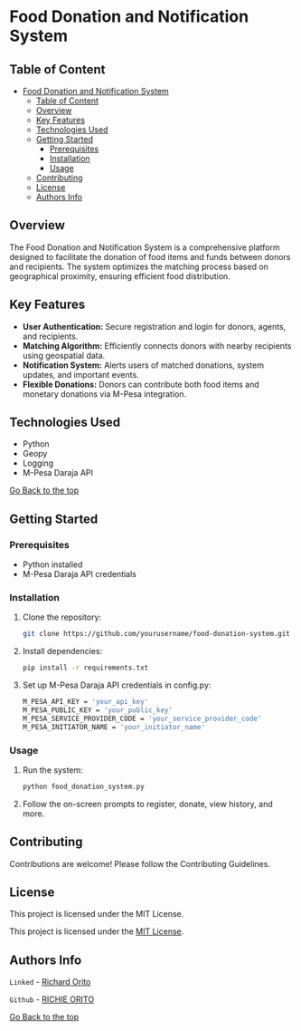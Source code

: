 # Food Donation and Notification System

## Table of Content

- [Food Donation and Notification System](#food-donation-and-notification-system)
  - [Table of Content](#table-of-content)
  - [Overview](#overview)
  - [Key Features](#key-features)
  - [Technologies Used](#technologies-used)
  - [Getting Started](#getting-started)
    - [Prerequisites](#prerequisites)
    - [Installation](#installation)
    - [Usage](#usage)
  - [Contributing](#contributing)
  - [License](#license)
  - [Authors Info](#authors-info)

## Overview

The Food Donation and Notification System is a comprehensive platform designed to facilitate the donation of food items and funds between donors and recipients. The system optimizes the matching process based on geographical proximity, ensuring efficient food distribution.

## Key Features

- **User Authentication:** Secure registration and login for donors, agents, and recipients.
- **Matching Algorithm:** Efficiently connects donors with nearby recipients using geospatial data.
- **Notification System:** Alerts users of matched donations, system updates, and important events.
- **Flexible Donations:** Donors can contribute both food items and monetary donations via M-Pesa integration.

## Technologies Used

- Python
- Geopy
- Logging
- M-Pesa Daraja API

[Go Back to the top](#overview)

## Getting Started

### Prerequisites

- Python installed
- M-Pesa Daraja API credentials

### Installation

1. Clone the repository:

   ```bash
   git clone https://github.com/yourusername/food-donation-system.git

2. Install dependencies:

   ```bash
   pip install -r requirements.txt

3. Set up M-Pesa Daraja API credentials in config.py:

   ```bash
   M_PESA_API_KEY = 'your_api_key'
   M_PESA_PUBLIC_KEY = 'your_public_key'
   M_PESA_SERVICE_PROVIDER_CODE = 'your_service_provider_code'
   M_PESA_INITIATOR_NAME = 'your_initiator_name'

### Usage

1. Run the system:

   ```bash
   python food_donation_system.py

2. Follow the on-screen prompts to register, donate, view history, and more.

## Contributing

Contributions are welcome! Please follow the Contributing Guidelines.

## License

This project is licensed under the MIT License.

This project is licensed under the [MIT License](./License).

## Authors Info

`Linked` - [Richard Orito](https://www.linkedin.com/in/richie-orito/)

`Github` - [RICHIE ORITO](https://github.com/RichieOrito)

[Go Back to the top](#overview)
